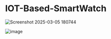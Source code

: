 # IOT-Based-SmartWatch
![Screenshot 2025-03-05 180744](https://github.com/user-attachments/assets/1c172a48-d854-4d42-b9e8-610b47faaf17)

![image](https://github.com/user-attachments/assets/9e069f62-12b9-4607-9556-ecd024f05822)
